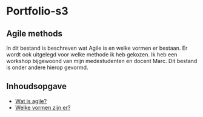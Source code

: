 # Portfolio-s3

## Agile methods
In dit bestand is beschreven wat Agile is en welke vormen er bestaan. Er wordt ook uitgelegd voor welke methode ik heb gekozen. Ik heb een workshop bijgewoond van mijn medestudenten en docent Marc. Dit bestand is onder andere hierop gevormd.

## Inhoudsopgave
- [Wat is agile?](#wat-is-agile)
- [Welke vormen zijn er?](#welke-vormen-zijn-er?)
